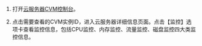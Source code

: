 1. 打开[云服务器CVM控制台]( https://console.tce.fsphere.cn/cvm/)。

2. 点击需要查看的CVM实例ID，进入云服务器详细信息页面。点击【监控】选项卡查看监控信息，包括CPU监控、内存监控、流量监控、磁盘监控四大类监控信息。
